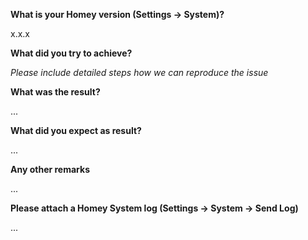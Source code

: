 **What is your Homey version (Settings → System)?**

x.x.x

**What did you try to achieve?**

*Please include detailed steps how we can reproduce the issue*


**What was the result?**

...

**What did you expect as result?**

...

**Any other remarks**

...

**Please attach a Homey System log (Settings -> System -> Send Log)**

...
